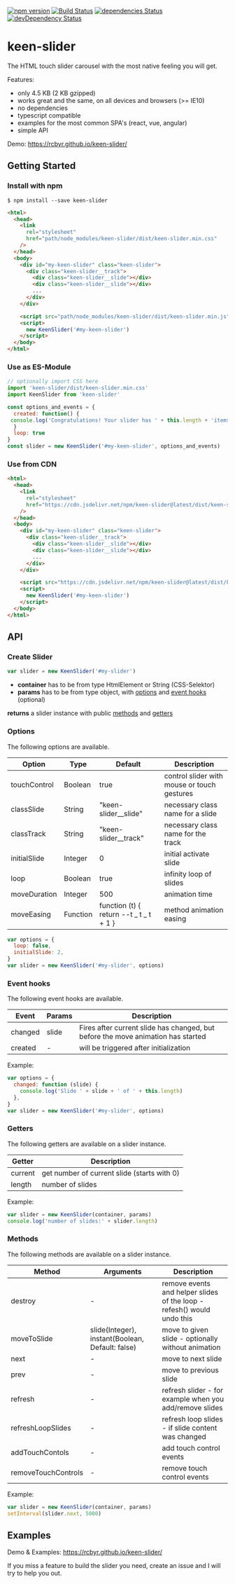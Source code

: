[![npm version](https://badge.fury.io/js/keen-slider.svg)](https://badge.fury.io/js/keen-slider)
[![Build Status](https://travis-ci.org/rcbyr/keen-slider.svg?branch=release)](https://travis-ci.org/rcbyr/keen-slider)
[![dependencies Status](https://david-dm.org/rcbyr/keen-slider/status.svg)](https://david-dm.org/rcbyr/keen-slider)
[![devDependency Status](https://david-dm.org/rcbyr/keen-slider/dev-status.svg)](https://david-dm.org/rcbyr/keen-slider#info=devDependencies)

# keen-slider

The HTML touch slider carousel with the most native feeling you will get.

Features:

- only 4.5 KB (2 KB gzipped)
- works great and the same, on all devices and browsers (>= IE10)
- no dependencies
- typescript compatible
- examples for the most common SPA's (react, vue, angular)
- simple API

Demo: https://rcbyr.github.io/keen-slider/

## Getting Started

### Install with npm

```
$ npm install --save keen-slider
```

```html
<html>
  <head>
    <link
      rel="stylesheet"
      href="path/node_modules/keen-slider/dist/keen-slider.min.css"
    />
  </head>
  <body>
    <div id="my-keen-slider" class="keen-slider">
      <div class="keen-slider__track">
        <div class="keen-slider__slide"></div>
        <div class="keen-slider__slide"></div>
        ...
      </div>
    </div>

    <script src="path/node_modules/keen-slider/dist/keen-slider.min.js"></script>
    <script>
      new KeenSlider('#my-keen-slider')
    </script>
  </body>
</html>
```

### Use as ES-Module

```javascript
// optionally import CSS here
import 'keen-slider/dist/keen-slider.min.css'
import KeenSlider from 'keen-slider'

const options_and_events = {
  created: function() {
 console.log('Congratulations! Your slider has ' + this.length + 'items')
  }
  loop: true
}
const slider = new KeenSlider('#my-keen-slider', options_and_events)
```

### Use from CDN

```html
<html>
  <head>
    <link
      rel="stylesheet"
      href="https://cdn.jsdelivr.net/npm/keen-slider@latest/dist/keen-slider.min.css"
    />
  </head>
  <body>
    <div id="my-keen-slider" class="keen-slider">
      <div class="keen-slider__track">
        <div class="keen-slider__slide"></div>
        <div class="keen-slider__slide"></div>
        ...
      </div>
    </div>

    <script src="https://cdn.jsdelivr.net/npm/keen-slider@latest/dist/keen-slider.min.js"></script>
    <script>
      new KeenSlider('#my-keen-slider')
    </script>
  </body>
</html>
```

## API

### Create Slider

```javascript
var slider = new KeenSlider('#my-slider')
```

- **container** has to be from type HtmlElement or String
  (CSS-Selektor)
- **params** has to be from type object, with [options](#options) and [event hooks](#event-hooks) (optional)

**returns** a slider instance with public [methods](#methods) and [getters](#getters)

### Options

The following options are available.

| Option       | Type     | Default                                 | Description                                 |
| ------------ | -------- | --------------------------------------- | ------------------------------------------- |
| touchControl | Boolean  | true                                    | control slider with mouse or touch gestures |
| classSlide   | String   | "keen-slider\_\_slide"                  | necessary class name for a slide            |
| classTrack   | String   | "keen-slider\_\_track"                  | necessary class name for the track          |
| initialSlide | Integer  | 0                                       | initial activate slide                      |
| loop         | Boolean  | true                                    | infinity loop of slides                     |
| moveDuration | Integer  | 500                                     | animation time                              |
| moveEasing   | Function | function (t) { return --t _ t _ t + 1 } | method animation easing                     |

```javascript
var options = {
  loop: false,
  initialSlide: 2,
}
var slider = new KeenSlider('#my-slider', options)
```

### Event hooks

The following event hooks are available.

| Event   | Params | Description                                                                      |
| ------- | ------ | -------------------------------------------------------------------------------- |
| changed | slide  | Fires after current slide has changed, but before the move animation has started |
| created | -      | will be triggered after initialization                                           |

Example:

```javascript
var options = {
  changed: function (slide) {
    console.log('Slide ' + slide + ' of ' + this.length)
  },
}
var slider = new KeenSlider('#my-slider', options)
```

### Getters

The following getters are available on a slider instance.

| Getter  | Description                                 |
| ------- | ------------------------------------------- |
| current | get number of current slide (starts with 0) |
| length  | number of slides                            |

Example:

```javascript
var slider = new KeenSlider(container, params)
console.log('number of slides:' + slider.length)
```

### Methods

The following methods are available on a slider instance.

| Method              | Arguments                                        | Description                                                            |
| ------------------- | ------------------------------------------------ | ---------------------------------------------------------------------- |
| destroy             | -                                                | remove events and helper slides of the loop - refesh() would undo this |
| moveToSlide         | slide(Integer), instant(Boolean, Default: false) | move to given slide - optionally without animation                     |
| next                | -                                                | move to next slide                                                     |
| prev                | -                                                | move to previous slide                                                 |
| refresh             | -                                                | refresh slider - for example when you add/remove slides                |
| refreshLoopSlides   | -                                                | refresh loop slides - if slide content was changed                     |
| addTouchContols     | -                                                | add touch control events                                               |
| removeTouchControls | -                                                | remove touch control events                                            |

Example:

```javascript
var slider = new KeenSlider(container, params)
setInterval(slider.next, 5000)
```

## Examples

Demo & Examples: https://rcbyr.github.io/keen-slider/

If you miss a feature to build the slider you need, create an issue and I will try to help you out.
